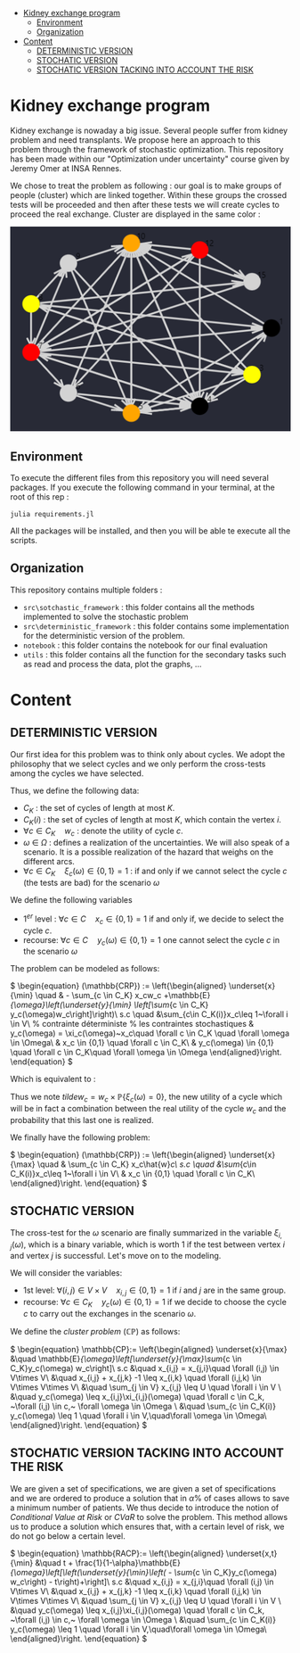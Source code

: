- [Kidney exchange program](#kidney-exchange-program)
  * [Environment](#environment)
  * [Organization](#organization)
- [Content](#Content)
  * [DETERMINISTIC VERSION](##DETERMINISTIC-VERSION)
  * [STOCHATIC VERSION](##STOCHATIC-VERSION)
  * [STOCHATIC VERSION TACKING INTO ACCOUNT THE RISK](##STOCHATIC-VERSION-TACKING-INTO-ACCOUNT-THE-RISK)

# Kidney exchange program

Kidney exchange is nowaday a big issue. Several people suffer from kidney problem and need transplants.
We propose here an approach to this problem through the framework of stochastic optimization.
This repository has been made within our "Optimization under uncertainty" course given by Jeremy Omer at INSA Rennes.

We chose to treat the problem as following : our goal is to make groups of people (cluster) which are linked together. Within these groups the crossed tests will be proceeded and then after these tests we will create cycles to proceed the real exchange. Cluster are displayed in the same color :

![image](image/results_example.png)

## Environment

To execute the different files from this repository you will need several packages.
If you execute the following command in your terminal, at the root of this rep :

```{command line}
julia requirements.jl
```

All the packages will be installed, and then you will be able te execute all the scripts.


## Organization


This repository contains multiple folders :

- `src\sotchastic_framework` : this folder contains all the methods implemented to solve the stochastic problem
- `src\deterministic_framework` : this folder contains some implementation for the deterministic version of the problem.
- `notebook` : this folder contains the notebook for our final evaluation
- `utils` : this folder contains all the function for the secondary tasks such as read and process the data, plot the graphs, ...

# Content

## DETERMINISTIC VERSION

Our first idea for this problem was to think only about cycles. We adopt the philosophy that we select cycles and we only perform the cross-tests among the cycles we have selected.

Thus, we define the following data:

- $C_K$ : the set of cycles of length at most $K$.
- $C_K(i)$ : the set of cycles of length at most $K$, which contain the vertex $i$.
- $\forall c \in C_K \quad w_c$ : denote the utility of cycle $c$.
- $\omega~\in~\Omega$ : defines a realization of the uncertainties. We will also speak of a scenario. It is a possible realization of the hazard that weighs on the different arcs.
- $\forall c\in C_K\quad \xi_c(\omega) \in \{0, 1\} = 1$ : if and only if we cannot select the cycle $c$ (the tests are bad) for the scenario $\omega$

We define the following variables

- $1^{er}$ level : $\forall c \in C\quad x_c \in \{0, 1\} = 1$ if and only if, we decide to select the cycle $c$.
- recourse: $\forall c \in C\quad y_c(\omega) \in \{0, 1\} = 1$ one cannot select the cycle $c$ in the scenario $\omega$

The problem can be modeled as follows:


$ \begin{equation}
	(\mathbb{CRP}) := \left\{\begin{aligned}
        \underset{x}{\min} \quad & - \sum_{c \in C_K} x_cw_c +\mathbb{E}_{\omega}\left(\underset{y}{\min} \left[\sum_{c \in C_K} y_c(\omega)w_c\right]\right)\\
         s.c \quad &\sum_{c\in C_K(i)}x_c\leq 1~\forall i \in V\\ % contrainte déterministe
         % les contraintes stochastiques
         & y_c(\omega) = \xi_c(\omega)~x_c\quad \forall c \in C_K \quad \forall \omega \in \Omega\\ 
         & x_c \in \{0,1\} \quad \forall c \in C_K\\
         & y_c(\omega) \in \{0,1\} \quad \forall c \in C_K\quad \forall \omega \in \Omega
	\end{aligned}\right.
\end{equation} $

Which is equivalent to :


Thus we note $tilde{w}_c = w_c \times \mathbb{P}\{\xi_c(\omega) = 0\}$, the new utility of a cycle which will be in fact a combination between the real utility of the cycle $w_c$ and the probability that this last one is realized. 

We finally have the following problem:

$ \begin{equation}
	(\mathbb{CRP}) := \left\{\begin{aligned}
        \underset{x}{\max} \quad & \sum_{c \in C_K} x_c\hat{w}_c\\
         s.c \quad &\sum_{c\in C_K(i)}x_c\leq 1~\forall i \in V\\ 
         & x_c \in \{0,1\} \quad \forall c \in C_K\\
	\end{aligned}\right.
\end{equation} $

## STOCHATIC VERSION

The cross-test for the $\omega$ scenario are finally summarized in the variable $\xi_{i,j}(\omega)$, which is a binary variable, which is worth $1$ if the test between vertex $i$ and vertex $j$ is successful. Let's move on to the modeling.

We will consider the variables:

- 1st level: $\forall (i,j) \in V\times V\quad x_{i,j} \in \{0,1\} = 1$ if $i$ and $j$ are in the same group.
- recourse: $\forall c \in C_K \quad y_c(\omega) \in \{0,1\}=1$ if we decide to choose the cycle $c$ to carry out the exchanges in the scenario $\omega$.

We define the *cluster problem* ($\mathbb{CP}$) as follows:


$ \begin{equation}
	\mathbb{CP}:= \left\{\begin{aligned}
        \underset{x}{\max} &\quad \mathbb{E}_{\omega}\left[\underset{y}{\max}\sum_{c \in C_K}y_c(\omega) w_c\right]\\
         s.c &\quad x_{i,j} = x_{j,i}\quad \forall (i,j) \in V\times V\\
         &\quad x_{i,j} + x_{j,k} -1 \leq x_{i,k} \quad \forall (i,j,k) \in V\times V\times V\\
         &\quad \sum_{j \in V} x_{i,j} \leq U \quad \forall i \in V \\
         &\quad y_c(\omega) \leq x_{i,j}\xi_{i,j}(\omega) \quad \forall c \in C_k, ~\forall (i,j) \in c,~ \forall \omega \in \Omega \\
         &\quad \sum_{c \in C_K(i)} y_c(\omega) \leq 1 \quad \forall i \in V,\quad\forall \omega \in \Omega\\
	\end{aligned}\right.
\end{equation} $


## STOCHATIC VERSION TACKING INTO ACCOUNT THE RISK

We are given a set of specifications, we are given a set of specifications and we are ordered to produce a solution that in $\alpha\%$ of cases allows to save a minimum number of patients. We thus decide to introduce the notion of *Conditional Value at Risk* or $CVaR$ to solve the problem. This method allows us to produce a solution which ensures that, with a certain level of risk, we do not go below a certain level.

$ \begin{equation}
	\mathbb{RACP}:= \left\{\begin{aligned}
        \underset{x,t}{\min} &\quad t + \frac{1}{1-\alpha}\mathbb{E}_{\omega}\left[\left(\underset{y}{\min}\left( - \sum_{c \in C_K}y_c(\omega) w_c\right) - t\right)+\right]\\
         s.c &\quad x_{i,j} = x_{j,i}\quad \forall (i,j) \in V\times V\\
         &\quad x_{i,j} + x_{j,k} -1 \leq x_{i,k} \quad \forall (i,j,k) \in V\times V\times V\\
         &\quad \sum_{j \in V} x_{i,j} \leq U \quad \forall i \in V \\
         &\quad y_c(\omega) \leq x_{i,j}\xi_{i,j}(\omega) \quad \forall c \in C_k, ~\forall (i,j) \in c,~ \forall \omega \in \Omega \\
         &\quad \sum_{c \in C_K(i)} y_c(\omega) \leq 1 \quad \forall i \in V,\quad\forall \omega \in \Omega\\
	\end{aligned}\right.
\end{equation} $
